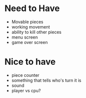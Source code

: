 # Need to Have
- Movable pieces
- working movement
- ability to kill other pieces
- menu screen
- game over screen


# Nice to have
- piece counter
- something that tells who's turn it is
- sound
- player vs cpu?
